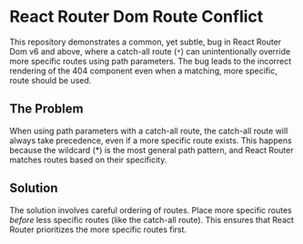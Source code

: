 # React Router Dom Route Conflict

This repository demonstrates a common, yet subtle, bug in React Router Dom v6 and above, where a catch-all route (`*`) can unintentionally override more specific routes using path parameters.  The bug leads to the incorrect rendering of the 404 component even when a matching, more specific, route should be used.

## The Problem

When using path parameters with a catch-all route, the catch-all route will always take precedence, even if a more specific route exists. This happens because the wildcard (*) is the most general path pattern, and React Router matches routes based on their specificity.

## Solution

The solution involves careful ordering of routes.  Place more specific routes *before* less specific routes (like the catch-all route).  This ensures that React Router prioritizes the more specific routes first.